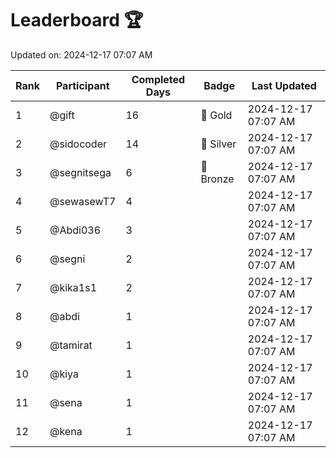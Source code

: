 # Leaderboard 🏆

Updated on: 2024-12-17 07:07 AM

| Rank | Participant       | Completed Days | Badge      | Last Updated         |
|------|-------------------|----------------|------------|----------------------|
| 1    | @gift             | 16             | 🏅 Gold     | 2024-12-17 07:07 AM |
| 2    | @sidocoder        | 14             | 🥈 Silver   | 2024-12-17 07:07 AM |
| 3    | @segnitsega       | 6              | 🥉 Bronze   | 2024-12-17 07:07 AM |
| 4    | @sewasewT7        | 4              |            | 2024-12-17 07:07 AM |
| 5    | @Abdi036          | 3              |            | 2024-12-17 07:07 AM |
| 6    | @segni            | 2              |            | 2024-12-17 07:07 AM |
| 7    | @kika1s1          | 2              |            | 2024-12-17 07:07 AM |
| 8    | @abdi             | 1              |            | 2024-12-17 07:07 AM |
| 9    | @tamirat          | 1              |            | 2024-12-17 07:07 AM |
| 10   | @kiya             | 1              |            | 2024-12-17 07:07 AM |
| 11   | @sena             | 1              |            | 2024-12-17 07:07 AM |
| 12   | @kena             | 1              |            | 2024-12-17 07:07 AM |
